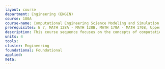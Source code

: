```yaml
---
layout: course 
department: Engineering (ENGIN)
course: 180A
course-name: Computational Engineering Science Modeling and Simulation I/II
prerequisites: E 7, MATH 128A - MATH 128B, MATH 170A - MATH 170B, Upper division standing
description: This course sequence focuses on the concepts of computational modeling and simulation. Concepts are illustrated with projects drawn from the multidisciplinary areas of computational engineering science. Areas covered span biology, chemistry, applied mathematics, and physics, as well as all areas of engineering. Models will progress sequentially through problem statement, mathematical model, approximations and analytic solution, discrete model, object-oriented model, implementation and simulation, visualization, and comparison to analysis, experimentation and observation.
units: 4
tools: 
cluster: Engineering
foundational: Foundational
applied: 
meta: 
---
```

